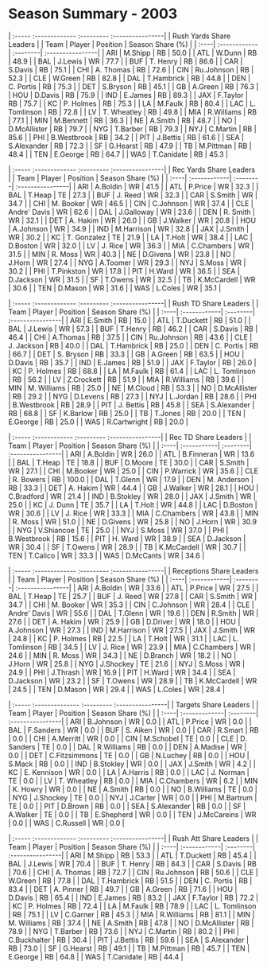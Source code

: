 # Season Summary - 2003

| :----- :------------- :--------- :----------------|
|              Rush Yards Share Leaders             |
| Team | Player       | Position | Season Share (%) |
| :----| :------------| :--------| :----------------|
| ARI  | M.Shipp      | RB       | 50.0             |
| ATL  | W.Dunn       | RB       | 48.9             |
| BAL  | J.Lewis      | WR       | 77.7             |
| BUF  | T. Henry     | RB       | 86.6             |
| CAR  | S.Davis      | RB       | 75.1             |
| CHI  | A. Thomas    | RB       | 72.6             |
| CIN  | Ru.Johnson   | RB       | 52.3             |
| CLE  | W.Green      | RB       | 82.8             |
| DAL  | T.Hambrick   | RB       | 44.8             |
| DEN  | C. Portis    | RB       | 75.3             |
| DET  | S.Bryson     | RB       | 45.1             |
| GB   | A.Green      | RB       | 76.3             |
| HOU  | D.Davis      | RB       | 75.9             |
| IND  | E.James      | RB       | 89.3             |
| JAX  | F.Taylor     | RB       | 75.7             |
| KC   | P. Holmes    | RB       | 75.3             |
| LA   | M.Faulk      | RB       | 80.4             |
| LAC  | L. Tomlinson | RB       | 72.8             |
| LV   | T. Wheatley  | RB       | 49.8             |
| MIA  | R.Williams   | RB       | 77.1             |
| MIN  | M.Bennett    | RB       | 36.3             |
| NE   | A.Smith      | RB       | 48.7             |
| NO   | D.McAllister | RB       | 79.7             |
| NYG  | T.Barber     | RB       | 79.3             |
| NYJ  | C.Martin     | RB       | 85.6             |
| PHI  | B.Westbrook  | RB       | 34.2             |
| PIT  | J.Bettis     | RB       | 61.6             |
| SEA  | S.Alexander  | RB       | 72.3             |
| SF   | G.Hearst     | RB       | 47.9             |
| TB   | M.Pittman    | RB       | 48.4             |
| TEN  | E.George     | RB       | 64.7             |
| WAS  | T.Canidate   | RB       | 45.3             |

| :----- :------------- :--------- :----------------|
|              Rec Yards Share Leaders              |
| Team | Player       | Position | Season Share (%) |
| :----| :------------| :--------| :----------------|
| ARI  | A.Boldin     | WR       | 41.5             |
| ATL  | P.Price      | WR       | 32.3             |
| BAL  | T.Heap       | TE       | 27.3             |
| BUF  | J. Reed      | WR       | 32.3             |
| CAR  | S.Smith      | WR       | 34.7             |
| CHI  | M. Booker    | WR       | 46.5             |
| CIN  | C.Johnson    | WR       | 37.4             |
| CLE  | Andre' Davis | WR       | 62.6             |
| DAL  | J.Galloway   | WR       | 23.6             |
| DEN  | R. Smith     | WR       | 32.1             |
| DET  | A. Hakim     | WR       | 26.0             |
| GB   | J.Walker     | WR       | 20.8             |
| HOU  | A.Johnson    | WR       | 34.9             |
| IND  | M.Harrison   | WR       | 32.8             |
| JAX  | J.Smith      | WR       | 30.2             |
| KC   | T. Gonzalez  | TE       | 21.9             |
| LA   | T.Holt       | WR       | 38.4             |
| LAC  | D.Boston     | WR       | 32.0             |
| LV   | J. Rice      | WR       | 36.3             |
| MIA  | C.Chambers   | WR       | 31.5             |
| MIN  | R. Moss      | WR       | 40.3             |
| NE   | D.Givens     | WR       | 23.8             |
| NO   | J.Horn       | WR       | 27.4             |
| NYG  | A.Toomer     | WR       | 29.3             |
| NYJ  | S.Moss       | WR       | 30.2             |
| PHI  | T.Pinkston   | WR       | 17.8             |
| PIT  | H.Ward       | WR       | 36.5             |
| SEA  | D.Jackson    | WR       | 31.5             |
| SF   | T.Owens      | WR       | 32.5             |
| TB   | K.McCardell  | WR       | 30.6             |
| TEN  | D.Mason      | WR       | 31.6             |
| WAS  | L.Coles      | WR       | 35.1             |

| :----- :------------- :--------- :----------------|
|               Rush TD Share Leaders               |
| Team | Player       | Position | Season Share (%) |
| :----| :------------| :--------| :----------------|
| ARI  | E.Smith      | RB       | 15.0             |
| ATL  | T.Duckett    | RB       | 51.0             |
| BAL  | J.Lewis      | WR       | 57.3             |
| BUF  | T.Henry      | RB       | 46.2             |
| CAR  | S.Davis      | RB       | 46.4             |
| CHI  | A.Thomas     | RB       | 37.5             |
| CIN  | Ru.Johnson   | RB       | 43.6             |
| CLE  | J. Jackson   | RB       | 40.0             |
| DAL  | T.Hambrick   | RB       | 25.0             |
| DEN  | C. Portis    | RB       | 66.7             |
| DET  | S. Bryson    | RB       | 33.3             |
| GB   | A.Green      | RB       | 63.5             |
| HOU  | D.Davis      | RB       | 35.7             |
| IND  | E.James      | RB       | 51.9             |
| JAX  | F.Taylor     | RB       | 26.0             |
| KC   | P. Holmes    | RB       | 68.8             |
| LA   | M.Faulk      | RB       | 61.4             |
| LAC  | L. Tomlinson | RB       | 56.2             |
| LV   | Z.Crockett   | RB       | 51.9             |
| MIA  | R.Williams   | RB       | 39.6             |
| MIN  | M. Williams  | RB       | 25.0             |
| NE   | M.Cloud      | RB       | 53.3             |
| NO   | D.McAllister | RB       | 29.2             |
| NYG  | D.Levens     | RB       | 27.3             |
| NYJ  | L.Jordan     | RB       | 28.6             |
| PHI  | B.Westbrook  | RB       | 28.9             |
| PIT  | J. Bettis    | RB       | 45.8             |
| SEA  | S.Alexander  | RB       | 68.8             |
| SF   | K.Barlow     | RB       | 25.0             |
| TB   | T.Jones      | RB       | 20.0             |
| TEN  | E.George     | RB       | 25.0             |
| WAS  | R.Cartwright | RB       | 20.0             |

| :----- :------------ :--------- :----------------|
|               Rec TD Share Leaders               |
| Team | Player      | Position | Season Share (%) |
| :----| :-----------| :--------| :----------------|
| ARI  | A.Boldin    | WR       | 26.0             |
| ATL  | B.Finneran  | WR       | 13.6             |
| BAL  | T.Heap      | TE       | 18.8             |
| BUF  | D.Moore     | TE       | 30.0             |
| CAR  | S.Smith     | WR       | 27.1             |
| CHI  | M.Booker    | WR       | 25.0             |
| CIN  | P.Warrick   | WR       | 35.6             |
| CLE  | R. Bowers   | RB       | 100.0            |
| DAL  | T.Glenn     | WR       | 17.9             |
| DEN  | M. Anderson | RB       | 33.3             |
| DET  | A. Hakim    | WR       | 44.4             |
| GB   | J.Walker    | WR       | 28.1             |
| HOU  | C.Bradford  | WR       | 21.4             |
| IND  | B.Stokley   | WR       | 28.0             |
| JAX  | J.Smith     | WR       | 25.0             |
| KC   | J. Dunn     | TE       | 35.7             |
| LA   | T.Holt      | WR       | 44.8             |
| LAC  | D.Boston    | WR       | 30.6             |
| LV   | J. Rice     | WR       | 33.3             |
| MIA  | C.Chambers  | WR       | 43.8             |
| MIN  | R. Moss     | WR       | 51.0             |
| NE   | D.Givens    | WR       | 25.8             |
| NO   | J.Horn      | WR       | 30.9             |
| NYG  | V.Shiancoe  | TE       | 25.0             |
| NYJ  | S.Moss      | WR       | 37.0             |
| PHI  | B.Westbrook | RB       | 15.6             |
| PIT  | H. Ward     | WR       | 38.9             |
| SEA  | D.Jackson   | WR       | 30.4             |
| SF   | T.Owens     | WR       | 28.9             |
| TB   | K.McCardell | WR       | 30.7             |
| TEN  | T.Calico    | WR       | 33.3             |
| WAS  | D.McCants   | WR       | 34.6             |

| :----- :------------- :--------- :----------------|
|              Receptions Share Leaders             |
| Team | Player       | Position | Season Share (%) |
| :----| :------------| :--------| :----------------|
| ARI  | A.Boldin     | WR       | 33.6             |
| ATL  | P.Price      | WR       | 27.5             |
| BAL  | T.Heap       | TE       | 25.7             |
| BUF  | J. Reed      | WR       | 27.8             |
| CAR  | S.Smith      | WR       | 34.7             |
| CHI  | M. Booker    | WR       | 35.3             |
| CIN  | C.Johnson    | WR       | 28.4             |
| CLE  | Andre' Davis | WR       | 55.6             |
| DAL  | T.Glenn      | WR       | 19.6             |
| DEN  | R.Smith      | WR       | 27.6             |
| DET  | A. Hakim     | WR       | 25.9             |
| GB   | D.Driver     | WR       | 18.0             |
| HOU  | A.Johnson    | WR       | 27.3             |
| IND  | M.Harrison   | WR       | 27.5             |
| JAX  | J.Smith      | WR       | 24.8             |
| KC   | P. Holmes    | RB       | 22.5             |
| LA   | T.Holt       | WR       | 31.1             |
| LAC  | L. Tomlinson | RB       | 34.5             |
| LV   | J. Rice      | WR       | 23.9             |
| MIA  | C.Chambers   | WR       | 24.6             |
| MIN  | R. Moss      | WR       | 34.3             |
| NE   | D.Branch     | WR       | 18.2             |
| NO   | J.Horn       | WR       | 25.8             |
| NYG  | J.Shockey    | TE       | 21.6             |
| NYJ  | S.Moss       | WR       | 24.9             |
| PHI  | J.Thrash     | WR       | 16.9             |
| PIT  | H.Ward       | WR       | 34.4             |
| SEA  | D.Jackson    | WR       | 23.2             |
| SF   | T.Owens      | WR       | 28.9             |
| TB   | K.McCardell  | WR       | 24.5             |
| TEN  | D.Mason      | WR       | 29.4             |
| WAS  | L.Coles      | WR       | 28.4             |

| :----- :-------------- :--------- :----------------|
|               Targets Share Leaders                |
| Team | Player        | Position | Season Share (%) |
| :----| :-------------| :--------| :----------------|
| ARI  | B.Johnson     | WR       | 0.0              |
| ATL  | P.Price       | WR       | 0.0              |
| BAL  | F.Sanders     | WR       | 0.0              |
| BUF  | S. Aiken      | WR       | 0.0              |
| CAR  | R.Smart       | RB       | 0.0              |
| CHI  | A.Merritt     | WR       | 0.0              |
| CIN  | M.Schobel     | TE       | 0.0              |
| CLE  | D. Sanders    | TE       | 0.0              |
| DAL  | R.Williams    | RB       | 0.0              |
| DEN  | A.Madise      | WR       | 0.0              |
| DET  | C.Fitzsimmons | TE       | 0.0              |
| GB   | N.Luchey      | RB       | 0.0              |
| HOU  | S.Mack        | RB       | 0.0              |
| IND  | B.Stokley     | WR       | 0.0              |
| JAX  | J.Smith       | WR       | 4.2              |
| KC   | E. Kennison   | WR       | 0.0              |
| LA   | A.Harris      | RB       | 0.0              |
| LAC  | J. Norman     | TE       | 0.0              |
| LV   | T. Wheatley   | RB       | 0.0              |
| MIA  | C.Chambers    | WR       | 6.2              |
| MIN  | K. Howry      | WR       | 0.0              |
| NE   | A.Smith       | RB       | 0.0              |
| NO   | B.Williams    | TE       | 0.0              |
| NYG  | J.Shockey     | TE       | 0.0              |
| NYJ  | J.Carter      | WR       | 0.0              |
| PHI  | M.Bartrum     | TE       | 0.0              |
| PIT  | D.Brown       | RB       | 0.0              |
| SEA  | S.Alexander   | RB       | 0.0              |
| SF   | A.Walker      | TE       | 0.0              |
| TB   | E.Shepherd    | WR       | 0.0              |
| TEN  | J.McCareins   | WR       | 0.0              |
| WAS  | C.Russell     | WR       | 0.0              |

| :----- :------------- :--------- :----------------|
|               Rush Att Share Leaders              |
| Team | Player       | Position | Season Share (%) |
| :----| :------------| :--------| :----------------|
| ARI  | M.Shipp      | RB       | 53.3             |
| ATL  | T.Duckett    | RB       | 45.4             |
| BAL  | J.Lewis      | WR       | 70.4             |
| BUF  | T. Henry     | RB       | 84.3             |
| CAR  | S.Davis      | RB       | 70.6             |
| CHI  | A. Thomas    | RB       | 72.7             |
| CIN  | Ru.Johnson   | RB       | 50.6             |
| CLE  | W.Green      | RB       | 77.8             |
| DAL  | T.Hambrick   | RB       | 51.5             |
| DEN  | C. Portis    | RB       | 83.4             |
| DET  | A. Pinner    | RB       | 49.7             |
| GB   | A.Green      | RB       | 71.6             |
| HOU  | D.Davis      | RB       | 65.4             |
| IND  | E.James      | RB       | 83.2             |
| JAX  | F.Taylor     | RB       | 72.2             |
| KC   | P. Holmes    | RB       | 72.4             |
| LA   | M.Faulk      | RB       | 78.9             |
| LAC  | L. Tomlinson | RB       | 75.1             |
| LV   | C.Garner     | RB       | 45.3             |
| MIA  | R.Williams   | RB       | 81.1             |
| MIN  | M. Williams  | RB       | 37.4             |
| NE   | A.Smith      | RB       | 47.8             |
| NO   | D.McAllister | RB       | 78.9             |
| NYG  | T.Barber     | RB       | 73.6             |
| NYJ  | C.Martin     | RB       | 80.2             |
| PHI  | C.Buckhalter | RB       | 30.4             |
| PIT  | J.Bettis     | RB       | 59.6             |
| SEA  | S.Alexander  | RB       | 73.0             |
| SF   | G.Hearst     | RB       | 49.1             |
| TB   | M.Pittman    | RB       | 45.7             |
| TEN  | E.George     | RB       | 64.8             |
| WAS  | T.Canidate   | RB       | 44.4             |


